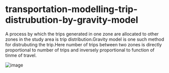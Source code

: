 # transportation-modelling-trip-distrubution-by-gravity-model
A process by which the trips generated in one zone are allocated to other zones in the study area is trip distribution.Gravity model is one such method for distrubuting the trip.Here number of trips between two zones is directly proportional to number of trips and inversely proportional to function of tinme of travel.






![image](https://github.com/ashish1201/transportation-modelling-trip-distrubution-by-gravity-model/assets/69753800/f496434a-c99f-48a1-9b6f-564736fa237a)
